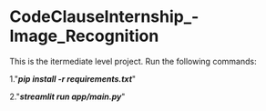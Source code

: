 # CodeClauseInternship_-Image_Recognition
This is the itermediate level project.
Run the following commands:

1."***pip install -r requirements.txt***"

2."***streamlit run app/main.py***"
